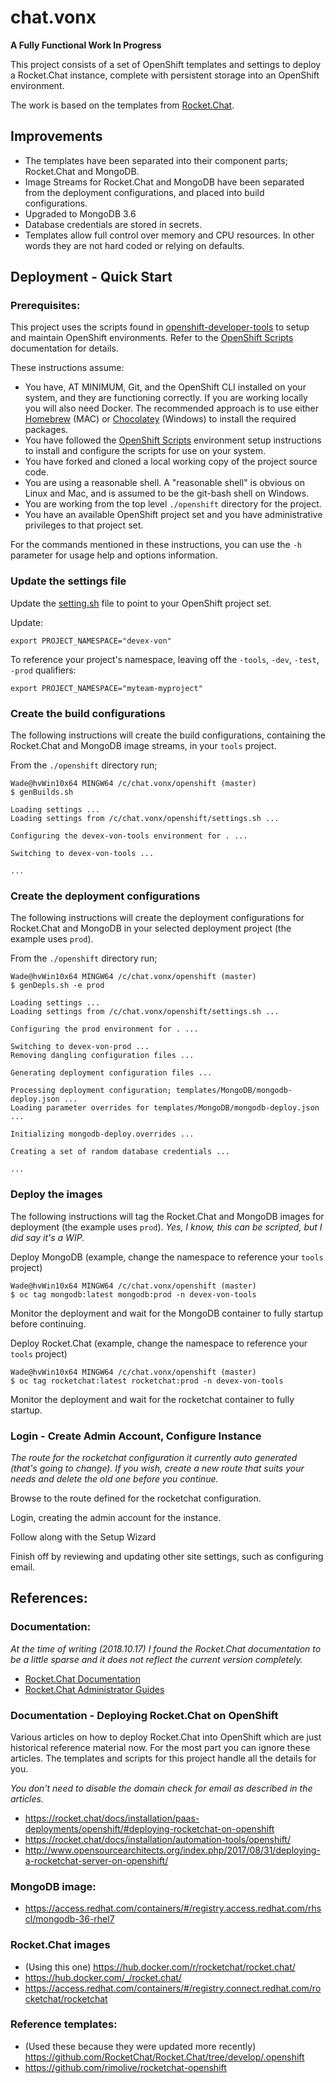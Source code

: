# chat.vonx

**A Fully Functional Work In Progress**

This project consists of a set of OpenShift templates and settings to deploy a Rocket.Chat instance, complete with persistent storage into an OpenShift environment.

The work is based on the templates from [Rocket.Chat](https://github.com/RocketChat/Rocket.Chat).

## Improvements
- The templates have been separated into their component parts; Rocket.Chat and MongoDB.
- Image Streams for Rocket.Chat and MongoDB have been separated from the deployment configurations, and placed into build configurations.
- Upgraded to MongoDB 3.6
- Database credentials are stored in secrets.
- Templates allow full control over memory and CPU resources.  In other words they are not hard coded or relying on defaults.

## Deployment - Quick Start

### Prerequisites:

This project uses the scripts found in [openshift-developer-tools](https://github.com/BCDevOps/openshift-developer-tools) to setup and maintain OpenShift environments.  Refer to the [OpenShift Scripts](https://github.com/BCDevOps/openshift-developer-tools/blob/master/bin/README.md) documentation for details.

These instructions assume:
- You have, AT MINIMUM, Git, and the OpenShift CLI installed on your system, and they are functioning correctly.  If you are working locally you will also need Docker.  The recommended approach is to use either [Homebrew](https://brew.sh/) (MAC) or [Chocolatey](https://chocolatey.org/) (Windows) to install the required packages.
- You have followed the [OpenShift Scripts](https://github.com/BCDevOps/openshift-developer-tools/blob/master/bin/README.md) environment setup instructions to install and configure the scripts for use on your system.
- You have forked and cloned a local working copy of the project source code.
- You are using a reasonable shell.  A "reasonable shell" is obvious on Linux and Mac, and is assumed to be the git-bash shell on Windows.
- You are working from the top level `./openshift` directory for the project.
- You have an available OpenShift project set and you have administrative privileges to that project set.

For the commands mentioned in these instructions, you can use the `-h` parameter for usage help and options information.

### Update the settings file

Update the [setting.sh](./openshift/settings.sh) file to point to your OpenShift project set.

Update:
```
export PROJECT_NAMESPACE="devex-von"
```

To reference your project's namespace, leaving off the `-tools`, `-dev`, `-test`, `-prod` qualifiers:
```
export PROJECT_NAMESPACE="myteam-myproject"
```

### Create the build configurations

The following instructions will create the build configurations, containing the Rocket.Chat and MongoDB image streams, in your `tools` project.

From the `./openshift` directory run;
```
Wade@hvWin10x64 MINGW64 /c/chat.vonx/openshift (master)
$ genBuilds.sh

Loading settings ...
Loading settings from /c/chat.vonx/openshift/settings.sh ...

Configuring the devex-von-tools environment for . ...

Switching to devex-von-tools ...

...
```

### Create the deployment configurations

The following instructions will create the deployment configurations for Rocket.Chat and MongoDB in your selected deployment project (the example uses `prod`).

From the `./openshift` directory run;
```
Wade@hvWin10x64 MINGW64 /c/chat.vonx/openshift (master)
$ genDepls.sh -e prod

Loading settings ...
Loading settings from /c/chat.vonx/openshift/settings.sh ...

Configuring the prod environment for . ...

Switching to devex-von-prod ...
Removing dangling configuration files ...

Generating deployment configuration files ...

Processing deployment configuration; templates/MongoDB/mongodb-deploy.json ...
Loading parameter overrides for templates/MongoDB/mongodb-deploy.json ...

Initializing mongodb-deploy.overrides ...

Creating a set of random database credentials ...

...
```

### Deploy the images

The following instructions will tag the Rocket.Chat and MongoDB images for deployment (the example uses `prod`).  *Yes, I know, this can be scripted, but I did say it's a WIP.*

Deploy MongoDB (example, change the namespace to reference your `tools` project)
```
Wade@hvWin10x64 MINGW64 /c/chat.vonx/openshift (master)
$ oc tag mongodb:latest mongodb:prod -n devex-von-tools
```

Monitor the deployment and wait for the MongoDB container to fully startup before continuing.

Deploy Rocket.Chat (example, change the namespace to reference your `tools` project)
```
Wade@hvWin10x64 MINGW64 /c/chat.vonx/openshift (master)
$ oc tag rocketchat:latest rocketchat:prod -n devex-von-tools
```

Monitor the deployment and wait for the rocketchat container to fully startup.

### Login - Create Admin Account, Configure Instance

*The route for the rocketchat configuration it currently auto generated (that's going to change).  If you wish, create a new route that suits your needs and delete the old one before you continue.*

Browse to the route defined for the rocketchat configuration.

Login, creating the admin account for the instance.

Follow along with the Setup Wizard

Finish off by reviewing and updating other site settings, such as configuring email.

## References:

### Documentation:

*At the time of writing (2018.10.17) I found the Rocket.Chat documentation to be a little sparse and it does not reflect the current version completely.*

- [Rocket.Chat Documentation](https://rocket.chat/docs/)
- [Rocket.Chat Administrator Guides](https://rocket.chat/docs/administrator-guides/)

### Documentation - Deploying Rocket.Chat on OpenShift

Various articles on how to deploy Rocket.Chat into OpenShift which are just historical reference material now.  For the most part you can ignore these articles.  The templates and scripts for this project handle all the details for you.

*You don't need to disable the domain check for email as described in the articles.*

- https://rocket.chat/docs/installation/paas-deployments/openshift/#deploying-rocketchat-on-openshift
- https://rocket.chat/docs/installation/automation-tools/openshift/
- http://www.opensourcearchitects.org/index.php/2017/08/31/deploying-a-rocketchat-server-on-openshift/

### MongoDB image:
- https://access.redhat.com/containers/#/registry.access.redhat.com/rhscl/mongodb-36-rhel7

### Rocket.Chat images
- (Using this one) https://hub.docker.com/r/rocketchat/rocket.chat/
- https://hub.docker.com/_/rocket.chat/
- https://access.redhat.com/containers/#/registry.connect.redhat.com/rocketchat/rocketchat

### Reference templates:
- (Used these because they were updated more recently) https://github.com/RocketChat/Rocket.Chat/tree/develop/.openshift
- https://github.com/rimolive/rocketchat-openshift